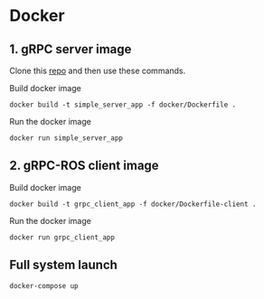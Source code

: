 # Docker 

## 1. gRPC server image
Clone this [repo](https://github.com/ipa-rar/gRPC-servers/tree/main/demo_simple_communication) and then use these commands.

Build docker image
```
docker build -t simple_server_app -f docker/Dockerfile .
```
Run the docker image
```
docker run simple_server_app
```

## 2. gRPC-ROS client image
Build docker image
```
docker build -t grpc_client_app -f docker/Dockerfile-client .
```

Run the docker image
```
docker run grpc_client_app
```

## Full system launch

```
docker-compose up
```
